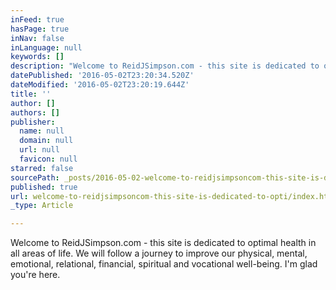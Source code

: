 ```yaml
---
inFeed: true
hasPage: true
inNav: false
inLanguage: null
keywords: []
description: "Welcome to ReidJSimpson.com - this site is dedicated to optimal health in all areas of life. We will follow a journey to improve our physical, mental, emotional, relational, financial, spiritual and vocational well-being. I'm glad you're here."
datePublished: '2016-05-02T23:20:34.520Z'
dateModified: '2016-05-02T23:20:19.644Z'
title: ''
author: []
authors: []
publisher:
  name: null
  domain: null
  url: null
  favicon: null
starred: false
sourcePath: _posts/2016-05-02-welcome-to-reidjsimpsoncom-this-site-is-dedicated-to-opti.md
published: true
url: welcome-to-reidjsimpsoncom-this-site-is-dedicated-to-opti/index.html
_type: Article

---
```

Welcome to ReidJSimpson.com - this site is dedicated to optimal health in all areas of life. We will follow a journey to improve our physical, mental, emotional, relational, financial, spiritual and vocational well-being. I'm glad you're here.